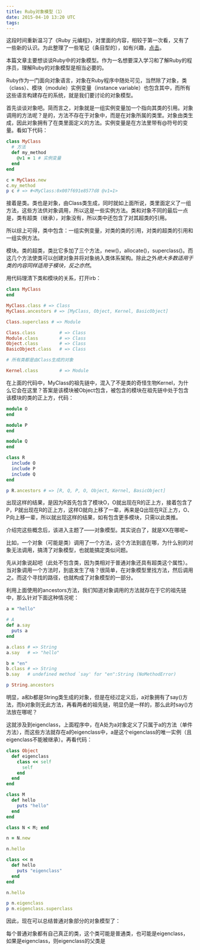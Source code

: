 ```yaml
---
title: Ruby对象模型（1）
date: 2015-04-10 13:20 UTC
tags:
---
```


这段时间重新温习了《Ruby 元编程》，对里面的内容，相较于第一次看，又有了一些新的认识。为此整理了一些笔记（条目型的），如有兴趣，[点击](https://github.com/lafwind/notes_of_metaprogramming_ruby)。

本篇文章主要想谈谈Ruby中的对象模型。作为一名想要深入学习和了解Ruby的程序员，理解Ruby的对象模型是相当必要的。

Ruby作为一门面向对象语言，对象在Ruby程序中随处可见，当然除了对象，类（class）、模块（module）实例变量（instance variable）也包含其中，而所有这些语言构建存在的系统，就是我们要讨论的对象模型。

首先谈谈对象吧。简而言之，对象就是一组实例变量加一个指向其类的引用。对象调用的方法呢？是的，方法不存在于对象中，而是在对象所属的类里。对象由类生成，因此对象拥有了在类里面定义的方法。实例变量是在方法里带有@符号的变量。看如下代码：

```ruby
class MyClass
  # 方法
  def my_method
    @v1 = 1 # 实例变量
  end
end

c = MyClass.new
c.my_method
p c # => #<MyClass:0x007f691e8577d8 @v1=1>
```

接着是类。类也是对象，由Class类生成，同时就如上面所说，类里面定义了一组方法，这些方法供对象调用，所以这是一些实例方法。类和对象不同的最后一点是，类有超类（继承），对象没有，所以类中还包含了对其超类的引用。

所以综上可得，类中包含：一组实例变量，对类的类的引用，对类的超类的引用和一组实例方法。

模块。类的超类，类比它多加了三个方法，new()，allocate()，superclass()。而这几个方法使类可以创建对象并将对象纳入类体系架构。除此之外*绝大多数适用于类的内容同样适用于模块，反之亦然*。

用代码理清下类和模块的关系，打开irb：

```ruby
class MyClass
end

MyClass.class # => Class
MyClass.ancestors # => [MyClass, Object, Kernel, BasicObject]

Class.superclass # => Module

Class.class         # => Class
Module.class        # => Class
Object.class        # => Class
BasicObject.class   # => Class

# 所有类都是由Class生成的对象

Kernel.class        # => Module

```

在上面的代码中，MyClass的祖先链中，混入了不是类的奇怪生物Kernel，为什么它会在这里？答案是该模块被Object包含，被包含的模块在祖先链中处于包含该模块的类的正上方，代码：

```ruby
module O
end

module P
end

module Q
end

class R
  include O
  include P
  include Q
end

p R.ancestors # => [R, Q, P, O, Object, Kernel, BasicObject]

```

出现这样的结果，是因为R首先包含了模块O，O就出现在R的正上方，接着包含了P，P就出现在R的正上方，这样O就向上移了一辈，再来是Q出现在R正上方，O、P向上移一辈，所以就出现这样的结果，如有包含更多模块，只需以此类推。

介绍完这些概念后，该进入主题了——对象模型。其实说白了，就是XX在哪呢~

比如，一个对象（可能是类）调用了一个方法，这个方法到底在哪，为什么别的对象无法调用，搞清了对象模型，也就能搞定类似问题。

先从对象说起吧（此处不包含类，因为类相对于普通对象还具有超类这个属性）。当对象调用一个方法时，到底发生了啥？很简单，在对象模型里找方法，然后调用之。而这个寻找的路径，也就构成了对象模型的一部分。

利用上面使用的ancestors方法，我们知道对象调用的方法就存在于它的祖先链中，那么针对下面这种情况呢：

```ruby
a = "hello"

# A
def a.say
  puts a
end

a.class # => String
a.say   # => "hello"

b = "en"
b.class # => String
b.say   # undefined method `say' for "en":String (NoMethodError)

p String.ancestors
```

明显，a和b都是String类生成的对象，但是在经过定义后，a对象拥有了say()方法，而b对象则无此方法，再看两者的祖先链，明显仍是一样的，那么此时say()方法放在哪呢？

这就涉及到eigenclass，上面程序中，在A处为a对象定义了只属于a的方法（单件方法），而这些方法就存在a的eigenclass中，a是这个eigenclass的唯一实例（且eigenclass不能被继承）。再看代码：

```ruby
class Object
  def eigenclass
    class << self
      self
    end
  end
end

class M
  def hello
    puts "hello"
  end
end

class N < M; end

n = N.new

n.hello

class << m
  def hello
    puts "eigenclass"
  end
end

n.hello

p n.eigenclass
p n.eigenclass.superclass


```

因此，现在可以总结普通对象部分的对象模型了：

每个普通对象都有自己真正的类，这个类可能是普通类，也可能是eigenclass，如果是eigenclass，则eigenclass的父类是
